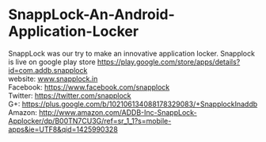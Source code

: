 # SnappLock-An-Android-Application-Locker
SnappLock was our try to make an innovative application locker.
Snapplock is live on google play store https://play.google.com/store/apps/details?id=com.addb.snapplock <br>
website: www.snapplock.in <br>
Facebook: https://www.facebook.com/snapplock <br>
Twitter: https://twitter.com/snapplock <br>
G+: https://plus.google.com/b/102106134088178329083/+SnapplockInaddb <br>
Amazon: http://www.amazon.com/ADDB-Inc-SnappLock-Applocker/dp/B00TN7CU3G/ref=sr_1_1?s=mobile-apps&ie=UTF8&qid=1425990328 <br>
